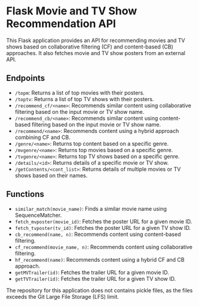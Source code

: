 # Flask Movie and TV Show Recommendation API

This Flask application provides an API for recommending movies and TV shows based on collaborative filtering (CF) and content-based (CB) approaches. It also fetches movie and TV show posters from an external API.

## Endpoints

- `/topm`: Returns a list of top movies with their posters.
- `/toptv`: Returns a list of top TV shows with their posters.
- `/recommend_cf/<name>`: Recommends similar content using collaborative filtering based on the input movie or TV show name.
- `/recommend_cb/<name>`: Recommends similar content using content-based filtering based on the input movie or TV show name.
- `/recommend/<name>`: Recommends content using a hybrid approach combining CF and CB.
- `/genre/<name>`: Returns top content based on a specific genre.
- `/mvgenre/<name>`: Returns top movies based on a specific genre.
- `/tvgenre/<name>`: Returns top TV shows based on a specific genre.
- `/details/<id>`: Returns details of a specific movie or TV show.
- `/getContents/<cont_list>`: Returns details of multiple movies or TV shows based on their names.

## Functions

- `similar_match(movie_name)`: Finds a similar movie name using SequenceMatcher.
- `fetch_mvposter(movie_id)`: Fetches the poster URL for a given movie ID.
- `fetch_tvposter(tv_id)`: Fetches the poster URL for a given TV show ID.
- `cb_recommend(name, n)`: Recommends content using content-based filtering.
- `cf_recommend(movie_name, n)`: Recommends content using collaborative filtering.
- `hf_recommend(name)`: Recommends content using a hybrid CF and CB approach.
- `getMVTrailer(id)`: Fetches the trailer URL for a given movie ID.
- `getTVTrailer(id)`: Fetches the trailer URL for a given TV show ID.

The repository for this application does not contains pickle files, as the files exceeds the Git Large File Storage (LFS) limit.
